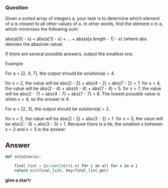 ### Question 

Given a sorted array of integers a, your task is to determine which element of a is closest to all other values of a. In other words, find the element x in a, which minimizes the following sum:

abs(a[0] - x) + abs(a[1] - x) + ... + abs(a[a.length - 1] - x)
(where abs denotes the absolute value)

If there are several possible answers, output the smallest one.

Example

For a = [2, 4, 7], the output should be solution(a) = 4.

for x = 2, the value will be abs(2 - 2) + abs(4 - 2) + abs(7 - 2) = 7.
for x = 4, the value will be abs(2 - 4) + abs(4 - 4) + abs(7 - 4) = 5.
for x = 7, the value will be abs(2 - 7) + abs(4 - 7) + abs(7 - 7) = 8.
The lowest possible value is when x = 4, so the answer is 4.

For a = [2, 3], the output should be solution(a) = 2.

for x = 2, the value will be abs(2 - 2) + abs(3 - 2) = 1.
for x = 3, the value will be abs(2 - 3) + abs(3 - 3) = 1.
Because there is a tie, the smallest x between x = 2 and x = 3 is the answer.

## 

## Answer 
```python
def solution(a):

    final_list = {x:sum([abs(i-x) for i in a]) for x in a }
    return min(final_list, key=final_list.get)

```

**give a star✨**
